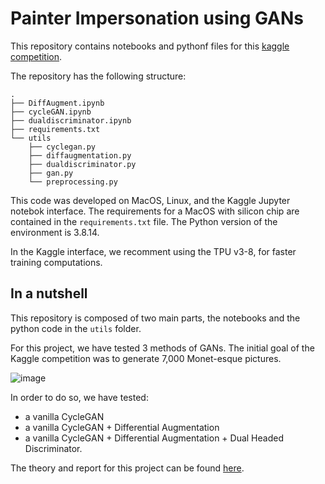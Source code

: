 # Painter Impersonation using GANs

This repository contains notebooks and pythonf files for this [kaggle competition](https://www.kaggle.com/competitions/gan-getting-started/). 

The repository has the following structure:

```{shell}
.
├── DiffAugment.ipynb
├── cycleGAN.ipynb
├── dualdiscriminator.ipynb
├── requirements.txt
└── utils
    ├── cyclegan.py
    ├── diffaugmentation.py
    ├── dualdiscriminator.py
    ├── gan.py
    └── preprocessing.py
```

This code was developed on MacOS, Linux, and the Kaggle Jupyter notebok interface. The requirements for a MacOS with silicon chip are contained in the `requirements.txt` file. The Python version of the environment is 3.8.14. 

In the Kaggle interface, we recomment using the TPU v3-8, for faster training computations. 

## In a nutshell
This repository is composed of two main parts, the notebooks and the python code in the `utils` folder. 

For this project, we have tested 3 methods of GANs. The initial goal of the Kaggle competition was to generate 7,000 Monet-esque pictures. 

![image](https://user-images.githubusercontent.com/60437222/216825705-f26aa0d7-cc4b-4ebf-910b-a0defebf240d.png)

In order to do so, we have tested:
* a vanilla CycleGAN
* a vanilla CycleGAN + Differential Augmentation
* a vanilla CycleGAN + Differential Augmentation + Dual Headed Discriminator. 

The theory and report for this project can be found [here](https://www.notion.so/laurendu/Style-Transfer-Using-GANs-Painter-Impersonation-a226f81f209c4cefbf2bba7a2969d702). 
